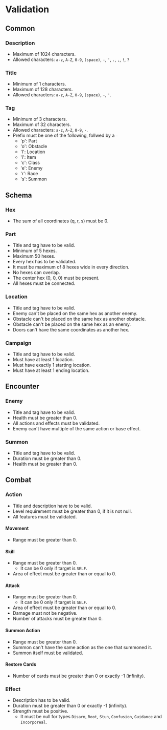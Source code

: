 # Validation


## Common

### Description
- Maximum of 1024 characters.
- Allowed characters: `a-z`, `A-Z`, `0-9`, `(space)`, `-`, `'`, `.`, `,`, `!`, `?`

### Title
- Minimum of 1 characters.
- Maximum of 128 characters.
- Allowed characters: `a-z`, `A-Z`, `0-9`, `(space)`, `-`, `'`.

### Tag
- Minimum of 3 characters.
- Maximum of 32 characters.
- Allowed characters: `a-z`, `A-Z`, `0-9`, `-`.
- Prefix must be one of the following, follwed by a `-`
    - 'p': Part
    - 'o': Obstacle
    - 'l': Location
    - 'i': Item
    - 'c': Class
    - 'e': Enemy
    - 'r': Race
    - 's': Summon


## Schema

### Hex

- The sum of all coordinates (q, r, s) must be 0.

### Part

- Title and tag have to be valid.
- Minimum of 5 hexes.
- Maximum 50 hexes.
- Every hex has to be validated.
- It must be maximum of 8 hexes wide in every direction.
- No hexes can overlap.
- The center hex (0, 0, 0) must be present.
- All hexes must be connected. 

### Location

- Title and tag have to be valid.
- Enemy can't be placed on the same hex as another enemy.
- Obstacle can't be placed on the same hex as another obstacle.
- Obstacle can't be placed on the same hex as an enemy.
- Doors can't have the same coordinates as another hex.

### Campaign

- Title and tag have to be valid.
- Must have at least 1 location.
- Must have exactly 1 starting location.
- Must have at least 1 ending location.


## Encounter

### Enemy

- Title and tag have to be valid.
- Health must be greater than 0.
- All actions and effects must be validated.
- Enemy can't have multiple of the same action or base effect.

### Summon

- Title and tag have to be valid.
- Duration must be greater than 0.
- Health must be greater than 0.


## Combat

### Action

- Title and description have to be valid.
- Level requirement must be greater than 0, if it is not null.
- All features must be validated.

#### Movement

- Range must be greater than 0.

#### Skill

- Range must be greater than 0.
    - It can be 0 only if target is `SELF`.
- Area of effect must be greater than or equal to 0.

#### Attack

- Range must be greater than 0.
    - It can be 0 only if target is `SELF`.
- Area of effect must be greater than or equal to 0.
- Damage must not be negative.
- Number of attacks must be greater than 0.

#### Summon Action

- Range must be greater than 0.
- Summon can't have the same action as the one that summoned it.
- Summon itself must be validated.

#### Restore Cards

- Number of cards must be greater than 0 or exactly -1 (infinity).

### Effect

- Description has to be valid.
- Duration must be greater than 0 or exactly -1 (infinity).
- Strength must be positive.
    - It must be null for types `Disarm`, `Root`, `Stun`, `Confusion`, `Guidance` and `Incorporeal`.

